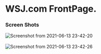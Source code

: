# WSJ.com FrontPage.

### Screen Shots
![Screenshot from 2021-06-13 23-42-20](https://user-images.githubusercontent.com/61380295/121817784-18a1f400-cca1-11eb-9b6b-3fade375e3a0.png)
<br><br>
![Screenshot from 2021-06-13 23-42-26](https://user-images.githubusercontent.com/61380295/121817795-20619880-cca1-11eb-9f79-6dbd08764fad.png)

